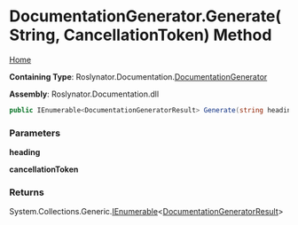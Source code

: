 <a name="_top"></a>

# DocumentationGenerator\.Generate\(String, CancellationToken\) Method

[Home](../../../../README.md#_top)

**Containing Type**: Roslynator\.Documentation\.[DocumentationGenerator](../README.md#_top)

**Assembly**: Roslynator\.Documentation\.dll

```csharp
public IEnumerable<DocumentationGeneratorResult> Generate(string heading = null, CancellationToken cancellationToken = default(CancellationToken))
```

### Parameters

**heading**

**cancellationToken**

### Returns

System\.Collections\.Generic\.[IEnumerable](https://docs.microsoft.com/en-us/dotnet/api/system.collections.generic.ienumerable-1)\<[DocumentationGeneratorResult](../../DocumentationGeneratorResult/README.md#_top)>

